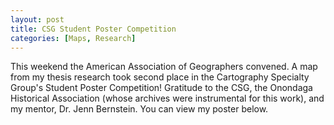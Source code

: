 ```yaml
---
layout: post
title: CSG Student Poster Competition
categories: [Maps, Research]
---
```


This weekend the American Association of Geographers convened. A map from my thesis research took second place in the Cartography Specialty Group's Student Poster Competition! Gratitude to the CSG, the Onondaga Historical Association (whose archives were instrumental for this work), and my mentor, Dr. Jenn Bernstein. You can view my poster below.

<object data="../portfolio/aag2022-poster.pdf" width="1000" height="600" type='application/pdf'></object>
